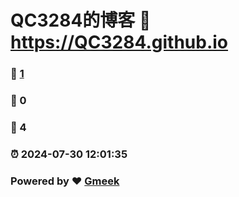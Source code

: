 # QC3284的博客 :link: https://QC3284.github.io 
### :page_facing_up: [1](https://QC3284.github.io/tag.html) 
### :speech_balloon: 0 
### :hibiscus: 4 
### :alarm_clock: 2024-07-30 12:01:35 
### Powered by :heart: [Gmeek](https://github.com/Meekdai/Gmeek)
